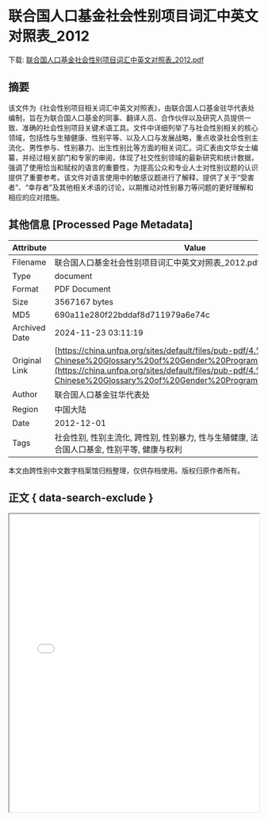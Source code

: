 # 联合国人口基金社会性别项目词汇中英文对照表_2012

<!-- tcd_download_link -->
下载: [联合国人口基金社会性别项目词汇中英文对照表_2012.pdf](联合国人口基金社会性别项目词汇中英文对照表_2012.pdf)
<!-- tcd_download_link_end -->

## 摘要

<!-- tcd_abstract -->
该文件为《社会性别项目相关词汇中英文对照表》，由联合国人口基金驻华代表处编制，旨在为联合国人口基金的同事、翻译人员、合作伙伴以及研究人员提供一致、准确的社会性别项目关键术语工具。文件中详细列举了与社会性别相关的核心领域，包括性与生殖健康、性别平等、以及人口与发展战略，重点收录社会性别主流化、男性参与、性别暴力、出生性别比等方面的相关词汇。词汇表由文华女士编纂，并经过相关部门和专家的审阅，体现了社交性别领域的最新研究和统计数据，强调了使用恰当和赋权的语言的重要性，为提高公众和专业人士对性别议题的认识提供了重要参考。该文件对语言使用中的敏感议题进行了解释，提供了关于“受害者”、“幸存者”及其他相关术语的讨论，以期推动对性别暴力等问题的更好理解和相应的应对措施。

<!-- tcd_abstract_end -->

## 其他信息 [Processed Page Metadata]

| Attribute       | Value                                  |
|-----------------|----------------------------------------|
| Filename        | 联合国人口基金社会性别项目词汇中英文对照表_2012.pdf                             |
| Type            | document                                 |
| Format          | PDF Document                               |
| Size            | 3567167 bytes                           |
| MD5             | 690a11e280f22bddaf8d711979a6e74c                                  |
| Archived Date   | 2024-11-23 03:11:19                             |
| Original Link   | [https://china.unfpa.org/sites/default/files/pub-pdf/4.%20English-Chinese%20Glossary%20of%20Gender%20Programming%20Terms.pdf](https://china.unfpa.org/sites/default/files/pub-pdf/4.%20English-Chinese%20Glossary%20of%20Gender%20Programming%20Terms.pdf)                         |
| Author          | 联合国人口基金驻华代表处                               |
| Region          | 中国大陆                               |
| Date            | 2012-12-01                                 |
| Tags            | 社会性别, 性别主流化, 跨性别, 性别暴力, 性与生殖健康, 法语与英语对照词汇, 联合国人口基金, 性别平等, 健康与权利                                 |

本文由跨性别中文数字档案馆归档整理，仅供存档使用。版权归原作者所有。


## 正文 { data-search-exclude }

<!-- tcd_main_text -->
<iframe src="../联合国人口基金社会性别项目词汇中英文对照表_2012.pdf" width="100%" height="600px">
    <p>无法显示PDF，请下载查看。</p>
</iframe>
<!-- tcd_main_text_end -->

